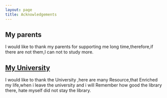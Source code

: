 ```yaml
---
layout: page
title: Acknowledgements
---
```

## My parents
I would like to thank my parents for supporting me long time,therefore,if there are not them,I can not to study more.

## [My University](www.swu.edu.cn/)
I would like to thank the University ,here are many Resource,that Enriched my life,when i leave the university and i will Remember how good the library there, hate myself did not stay the library.




<!-- ##### Many others have helped me on this journey. I apologize for not providing a space here to acknowledge them explicitly. I am here because of the  -->